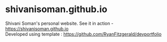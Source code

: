 # shivanisoman.github.io
Shivani Soman's personal website. See it in action - https://shivanisoman.github.io
</br>
Developed using template : https://github.com/RyanFitzgerald/devportfolio

